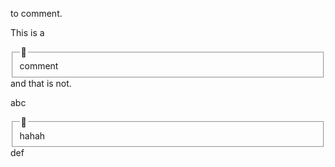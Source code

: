 to comment.

This is a <fieldset class="inline"><legend class="small">💬</legend><div>comment</div></fieldset> and that is not.

abc<fieldset class="inline"><legend class="small">💬</legend>hahah</fieldset>def